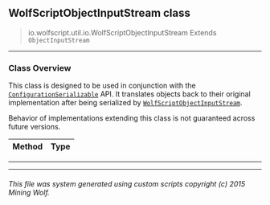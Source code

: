 ## WolfScriptObjectInputStream __class__

>io.wolfscript.util.io.WolfScriptObjectInputStream
>Extends `ObjectInputStream`

---

### Class Overview

This class is designed to be used in conjunction with the [`ConfigurationSerializable`](../../configuration/serialization/ConfigurationSerializable.md) API. It translates objects back to their original implementation after being serialized by [`WolfScriptObjectInputStream`](WolfScriptObjectInputStream.md). <p> Behavior of implementations extending this class is not guaranteed across future versions.

Method | Type   
--- | :--- 



---

---


###### This file was system generated using custom scripts copyright (c) 2015 Mining Wolf.
	

